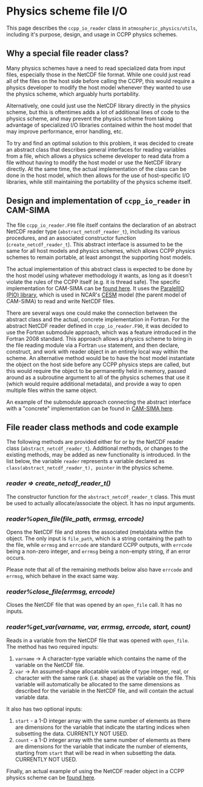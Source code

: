 # Physics scheme file I/O

This page describes the `ccpp_io_reader` class in `atmospheric_physics/utils`, including it's purpose, design, and usage in CCPP physics schemes.

## Why a special file reader class?

Many physics schemes have a need to read specialized data from input files, especially those in the NetCDF file format.  While one could just read all of the files on the host side before calling the CCPP, this would require a physics developer to modify the host model whenever they wanted to use the physics scheme, which arguably hurts portability.

Alternatively, one could just use the NetCDF library directly in the physics scheme, but this is oftentimes adds a lot of additional lines of code to the physics scheme, and may prevent the physics scheme from taking advantage of specialized I/O libraries contained within the host model that may improve performance, error handling, etc.

To try and find an optimal solution to this problem, it was decided to create an abstract class that describes general interfaces for reading variables from a file, which allows a physics scheme developer to read data from a file without having to modify the host model or use the NetCDF library directly.  At the same time, the actual implementation of the class can be done in the host model, which then allows for the use of host-specific I/O libraries, while still maintaining the portability of the physics scheme itself.

## Design and implementation of `ccpp_io_reader` in CAM-SIMA

The file `ccpp_io_reader.F90` file itself contains the declaration of an abstract NetCDF reader type (`abstract_netcdf_reader_t`), including its various procedures, and an associated constructor function (`create_netcdf_reader_t`).  This abstract interface is assumed to be the same for all host models and physics schemes, which allows CCPP physics schemes to remain portable, at least amongst the supporting host models.

The actual implementation of this abstract class is expected to be done by the host model using whatever methodology it wants, as long as it doesn't violate the rules of the CCPP itself (e.g. it is thread safe).  The specific implementation for CAM-SIMA can be [found here](https://github.com/ESCOMP/CAM-SIMA/blob/development/src/physics/utils/pio_reader.F90).  It uses the [ParalellIO (PIO) library](https://github.com/NCAR/ParallelIO), which is used in NCAR's [CESM](https://github.com/ESCOMP/CESM) model (the parent model of CAM-SIMA) to read and write NetCDF files.

There are several ways one could make the connection between the abstract class and the actual, concrete implementation in Fortran.  For the abstract NetCDF reader defined in `ccpp_io_reader.F90`, it was decided to use the Fortran submodule approach, which was a feature introduced in the Fortran 2008 standard.  This approach allows a physics scheme to bring in the file reading module via a Fortran `use` statement, and then declare, construct, and work with reader object in an entirely local way within the scheme.  An alternative method would be to have the host model instantiate the object on the host side before any CCPP physics steps are called, but this would require the object to be permanently held in memory, passed around as a subroutine argument to all of the physics schemes that use it (which would require additional metadata), and provide a way to open multiple files within the same object.

An example of the submodule approach connecting the abstract interface with a "concrete" implementation can be found in [CAM-SIMA here](https://github.com/ESCOMP/CAM-SIMA/blob/development/src/physics/utils/pio_reader_sub.F90).

## File reader class methods and code example

The following methods are provided either for or by the NetCDF reader class (`abstract_netcdf_reader_t`).  Additional methods, or changes to the existing methods, may be added as new functionality is introduced.  In the list below, the variable `reader` represents a variable declared as `class(abstract_netcdf_reader_t), pointer` in the physics scheme.

### *reader => create_netcdf_reader_t()*

The constructor function for the `abstract_netcdf_reader_t` class.  This must be used to actually allocate/associate the object.  It has no input arguments.

### *reader%open_file(file_path, errmsg, errcode)*

Opens the NetCDF file and stores the associated (meta)data within the object.  The only input is `file_path`, which is a string containing the path to the file, while `errmsg` and `errcode` are standard CCPP outputs, with `errcode` being a non-zero integer, and `errmsg` being a non-empty string, if an error occurs.

Please note that all of the remaining methods below also have `errcode` and `errmsg`, which behave in the exact same way.

### *reader%close_file(errmsg, errcode)*

Closes the NetCDF file that was opened by an `open_file` call.  It has no inputs.

### *reader%get_var(varname, var, errmsg, errcode, start, count)*

Reads in a variable from the NetCDF file that was opened with `open_file`.  The method has two required inputs:

1.  `varname` -> A character-type variable which contains the name of the variable on the NetCDF file.
2.  `var`     -> An assumed-shape allocatable variable of type integer, real, or character with the same rank (i.e. shape) as the variable on the file.  This variable will automatically be allocated to the same dimensions as described for the variable in the NetCDF file, and will contain the actual variable data.

It also has two optional inputs:

1.  `start` - a 1-D integer array with the same number of elements as there are dimensions for the variable that indicate the starting indices when subsetting the data.  CURRENTLY NOT USED.
2.  `count` - a 1-D integer array with the same number of elements as there are dimensions for the variable that indicate the number of elements, starting from `start` that will be read in when subsetting the data.  CURRENTLY NOT USED.


Finally, an actual example of using the NetCDF reader object in a CCPP physics scheme can be [found here](https://github.com/ESCOMP/atmospheric_physics/blob/development/test/test_schemes/file_io_test.F90).
